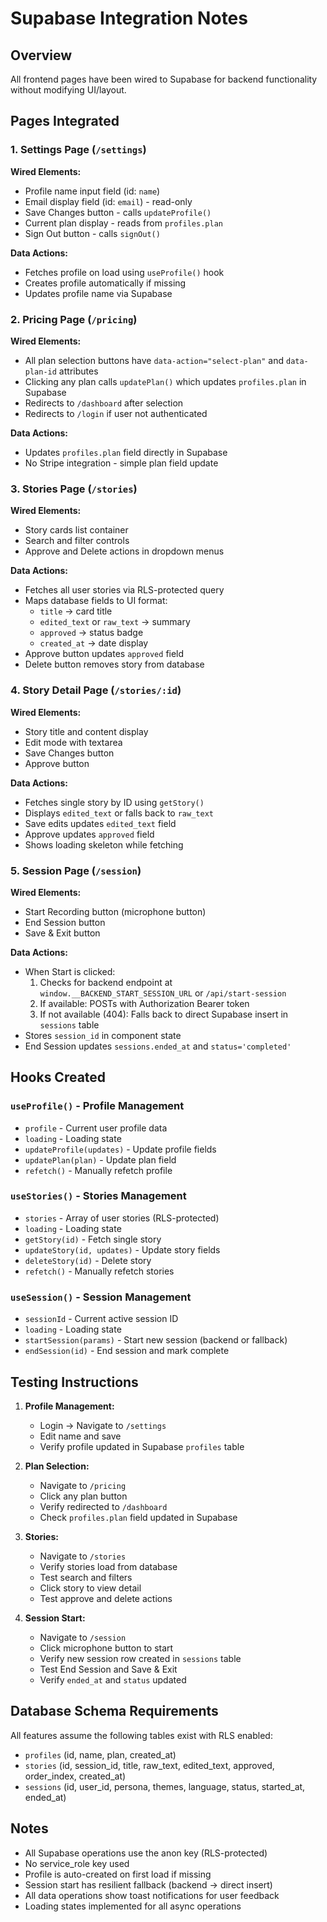# Supabase Integration Notes

## Overview
All frontend pages have been wired to Supabase for backend functionality without modifying UI/layout.

## Pages Integrated

### 1. Settings Page (`/settings`)
**Wired Elements:**
- Profile name input field (id: `name`)
- Email display field (id: `email`) - read-only
- Save Changes button - calls `updateProfile()`
- Current plan display - reads from `profiles.plan`
- Sign Out button - calls `signOut()`

**Data Actions:**
- Fetches profile on load using `useProfile()` hook
- Creates profile automatically if missing
- Updates profile name via Supabase

### 2. Pricing Page (`/pricing`)
**Wired Elements:**
- All plan selection buttons have `data-action="select-plan"` and `data-plan-id` attributes
- Clicking any plan calls `updatePlan()` which updates `profiles.plan` in Supabase
- Redirects to `/dashboard` after selection
- Redirects to `/login` if user not authenticated

**Data Actions:**
- Updates `profiles.plan` field directly in Supabase
- No Stripe integration - simple plan field update

### 3. Stories Page (`/stories`)
**Wired Elements:**
- Story cards list container
- Search and filter controls
- Approve and Delete actions in dropdown menus

**Data Actions:**
- Fetches all user stories via RLS-protected query
- Maps database fields to UI format:
  - `title` → card title
  - `edited_text` or `raw_text` → summary
  - `approved` → status badge
  - `created_at` → date display
- Approve button updates `approved` field
- Delete button removes story from database

### 4. Story Detail Page (`/stories/:id`)
**Wired Elements:**
- Story title and content display
- Edit mode with textarea
- Save Changes button
- Approve button

**Data Actions:**
- Fetches single story by ID using `getStory()`
- Displays `edited_text` or falls back to `raw_text`
- Save edits updates `edited_text` field
- Approve updates `approved` field
- Shows loading skeleton while fetching

### 5. Session Page (`/session`)
**Wired Elements:**
- Start Recording button (microphone button)
- End Session button
- Save & Exit button

**Data Actions:**
- When Start is clicked:
  1. Checks for backend endpoint at `window.__BACKEND_START_SESSION_URL` or `/api/start-session`
  2. If available: POSTs with Authorization Bearer token
  3. If not available (404): Falls back to direct Supabase insert in `sessions` table
- Stores `session_id` in component state
- End Session updates `sessions.ended_at` and `status='completed'`

## Hooks Created

### `useProfile()` - Profile Management
- `profile` - Current user profile data
- `loading` - Loading state
- `updateProfile(updates)` - Update profile fields
- `updatePlan(plan)` - Update plan field
- `refetch()` - Manually refetch profile

### `useStories()` - Stories Management
- `stories` - Array of user stories (RLS-protected)
- `loading` - Loading state
- `getStory(id)` - Fetch single story
- `updateStory(id, updates)` - Update story fields
- `deleteStory(id)` - Delete story
- `refetch()` - Manually refetch stories

### `useSession()` - Session Management
- `sessionId` - Current active session ID
- `loading` - Loading state
- `startSession(params)` - Start new session (backend or fallback)
- `endSession(id)` - End session and mark complete

## Testing Instructions

1. **Profile Management:**
   - Login → Navigate to `/settings`
   - Edit name and save
   - Verify profile updated in Supabase `profiles` table

2. **Plan Selection:**
   - Navigate to `/pricing`
   - Click any plan button
   - Verify redirected to `/dashboard`
   - Check `profiles.plan` field updated in Supabase

3. **Stories:**
   - Navigate to `/stories`
   - Verify stories load from database
   - Test search and filters
   - Click story to view detail
   - Test approve and delete actions

4. **Session Start:**
   - Navigate to `/session`
   - Click microphone button to start
   - Verify new session row created in `sessions` table
   - Test End Session and Save & Exit
   - Verify `ended_at` and `status` updated

## Database Schema Requirements

All features assume the following tables exist with RLS enabled:
- `profiles` (id, name, plan, created_at)
- `stories` (id, session_id, title, raw_text, edited_text, approved, order_index, created_at)
- `sessions` (id, user_id, persona, themes, language, status, started_at, ended_at)

## Notes

- All Supabase operations use the anon key (RLS-protected)
- No service_role key used
- Profile is auto-created on first load if missing
- Session start has resilient fallback (backend → direct insert)
- All data operations show toast notifications for user feedback
- Loading states implemented for all async operations
